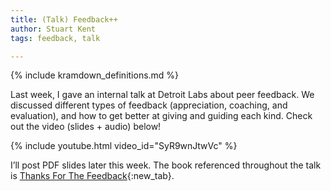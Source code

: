 ```yaml
---
title: (Talk) Feedback++
author: Stuart Kent
tags: feedback, talk

---
```


{% include kramdown_definitions.md %}

Last week, I gave an internal talk at Detroit Labs about peer feedback. We discussed different types of feedback (appreciation, coaching, and evaluation), and how to get better at giving and guiding each kind. Check out the video (slides + audio) below!

{% include youtube.html video_id="SyR9wnJtwVc" %}

<!--more-->

I’ll post PDF slides later this week. The book referenced throughout the talk is [Thanks For The Feedback](http://www.amazon.com/Thanks-Feedback-Science-Receiving-Well/dp/0670014664){:new_tab}.
